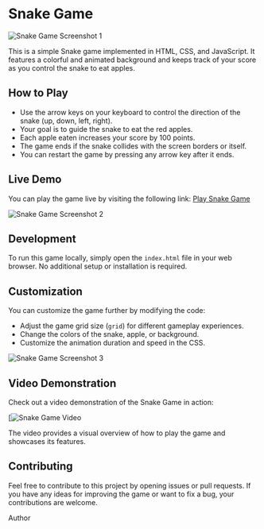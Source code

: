 # Snake Game

![Snake Game Screenshot 1](Screenshot(75).png)

This is a simple Snake game implemented in HTML, CSS, and JavaScript. It features a colorful and animated background and keeps track of your score as you control the snake to eat apples.

## How to Play

- Use the arrow keys on your keyboard to control the direction of the snake (up, down, left, right).
- Your goal is to guide the snake to eat the red apples.
- Each apple eaten increases your score by 100 points.
- The game ends if the snake collides with the screen borders or itself.
- You can restart the game by pressing any arrow key after it ends.

## Live Demo

You can play the game live by visiting the following link: [Play Snake Game](https://your-game-url-here.com)

![Snake Game Screenshot 2](Screenshot(76).png)

## Development

To run this game locally, simply open the `index.html` file in your web browser. No additional setup or installation is required.

## Customization

You can customize the game further by modifying the code:
- Adjust the game grid size (`grid`) for different gameplay experiences.
- Change the colors of the snake, apple, or background.
- Customize the animation duration and speed in the CSS.

![Snake Game Screenshot 3](Screenshot(77).png)
## Video Demonstration

Check out a video demonstration of the Snake Game in action:

[![Snake Game Video](https://drive.google.com/file/d/1hOxRavVXmq_FEpfO3NJWPtZitkvsCd6f/view?usp=sharing)

The video provides a visual overview of how to play the game and showcases its features.


## Contributing

Feel free to contribute to this project by opening issues or pull requests. If you have any ideas for improving the game or want to fix a bug, your contributions are welcome.

Author




